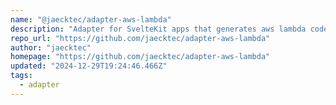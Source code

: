 ```yaml
---
name: "@jaecktec/adapter-aws-lambda"
description: "Adapter for SvelteKit apps that generates aws lambda code"
repo_url: "https://github.com/jaecktec/adapter-aws-lambda"
author: "jaecktec"
homepage: "https://github.com/jaecktec/adapter-aws-lambda"
updated: "2024-12-29T19:24:46.466Z"
tags: 
  - adapter
---
```

